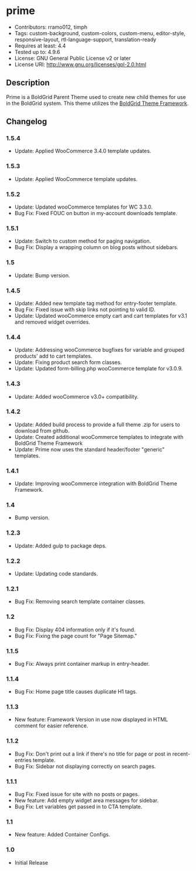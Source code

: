 # prime

- Contributors: rramo012, timph
- Tags: custom-background, custom-colors, custom-menu, editor-style, responsive-layout, rtl-language-support, translation-ready
- Requires at least: 4.4
- Tested up to: 4.9.6
- License: GNU General Public License v2 or later
- License URI: http://www.gnu.org/licenses/gpl-2.0.html

## Description
Prime is a BoldGrid Parent Theme used to create new child themes for use in the BoldGrid system.  This theme utilizes the [BoldGrid Theme Framework](https://github.com/boldgrid/boldgrid-theme-framework).

## Changelog

### 1.5.4 ###
* Update: Applied WooCommerce 3.4.0 template updates.

### 1.5.3 ###
* Update: Applied WooCommerce template updates.

### 1.5.2 ###
* Update: Updated wooCommerce templates for WC 3.3.0.
* Bug Fix: Fixed FOUC on button in my-account downloads template.

### 1.5.1 ###
* Update: Switch to custom method for paging navigation.
* Bug Fix: Display a wrapping column on blog posts without sidebars.

### 1.5 ###
* Update: Bump version.

### 1.4.5 ###
* Update: Added new template tag method for entry-footer template.
* Bug Fix: Fixed issue with skip links not pointing to valid ID.
* Update: Updated wooCommerce empty cart and cart templates for v3.1 and removed widget overrides.

### 1.4.4 ###
* Update: Addressing wooCommerce bugfixes for variable and grouped products' add to cart templates.
* Update: Fixing product search form classes.
* Update: Updated form-billing.php wooCommerce template for v3.0.9.

### 1.4.3 ###

* Update: Added wooCommerce v3.0+ compatibility.

### 1.4.2 ###

* Update: Added build process to provide a full theme .zip for users to download from github.
* Update: Created additional wooCommerce templates to integrate with BoldGrid Theme Framework
* Update: Prime now uses the standard header/footer "generic" templates.

### 1.4.1 ###

* Update: Improving wooCommerce integration with BoldGrid Theme Framework.

### 1.4 ###

* Bump version.

### 1.2.3 ###

* Update: Added gulp to package deps.

### 1.2.2 ###

* Update: Updating code standards.

### 1.2.1 ###

* Bug Fix: Removing search template container classes.

### 1.2 ###

* Bug Fix: Display 404 information only if it's found.
* Bug Fix: Fixing the page count for "Page Sitemap."

### 1.1.5 ###

* Bug Fix: Always print container markup in entry-header.

### 1.1.4 ###

* Bug Fix: Home page title causes duplicate H1 tags.

### 1.1.3 ###

* New feature: Framework Version in use now displayed in HTML comment for easier reference.

### 1.1.2 ###

* Bug Fix: Don't print out a link if there's no title for page or post in recent-entries template.
* Bug Fix: Sidebar not displaying correctly on search pages.

### 1.1.1 ###

* Bug Fix: Fixed issue for site with no posts or pages.
* New feature: Add empty widget area messages for sidebar.
* Bug Fix: Let variables get passed in to CTA template.

### 1.1 ###

* New feature: Added Container Configs.

### 1.0 ###

* Initial Release
